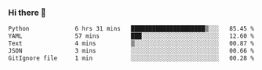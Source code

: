 ### Hi there 👋

<!--START_SECTION:waka-->

```txt
Python             6 hrs 31 mins   █████████████████████▒░░░   85.45 %
YAML               57 mins         ███░░░░░░░░░░░░░░░░░░░░░░   12.60 %
Text               4 mins          ▒░░░░░░░░░░░░░░░░░░░░░░░░   00.87 %
JSON               3 mins          ░░░░░░░░░░░░░░░░░░░░░░░░░   00.66 %
GitIgnore file     1 min           ░░░░░░░░░░░░░░░░░░░░░░░░░   00.28 %
```

<!--END_SECTION:waka-->

<!--
**Jonas-VanHaeken/Jonas-VanHaeken** is a ✨ _special_ ✨ repository because its `README.md` (this file) appears on your GitHub profile.

Here are some ideas to get you started:

- 🔭 I’m currently working on ...
- 🌱 I’m currently learning ...
- 👯 I’m looking to collaborate on ...
- 🤔 I’m looking for help with ...
- 💬 Ask me about ...
- 📫 How to reach me: ...
- 😄 Pronouns: ...
- ⚡ Fun fact: ...
-->
